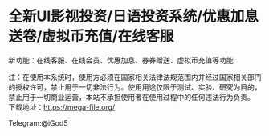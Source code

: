 # 全新UI影视投资/日语投资系统/优惠加息送卷/虚拟币充值/在线客服
新功能：在线客服、在线会员、优惠加息、券券赠送、虚拟币充值等功能

注：在使用本系统时，使用方必须在国家相关法律法规范围内并经过国家相关部门的授权许可，禁止用于一切非法行为。使用用途仅限于测试、实验、研究为目的，禁止用于一切商业运营，本站不承担使用者在使用过程中的任何违法行为负责。
下载地址：https://mega-file.org/


Telegram:@iGod5
